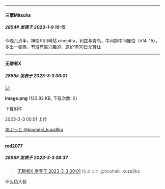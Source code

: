 

*****

####  三葉Mitsuha  
##### 2854#       发表于 2023-1-9 10:15

今晚六点半，神奈川川崎站 cinecitta，利兹与青鸟，中间排中间座位（h14, 15），多出一张票，有没有感兴趣的，原价1600日元转让

*****

####  无聊者X  
##### 2855#       发表于 2023-3-3 00:01

<img src="https://img.saraba1st.com/forum/202303/03/000125iuzzya6aj3ylfljq.png" referrerpolicy="no-referrer">

<strong>image.png</strong> (120.82 KB, 下载次数: 0)

下载附件

2023-3-3 00:01 上传

[坊ぷっと @bouheki_kusa9ka](https://twitter.com/bouheki_kusa9ka/status/1631224753037119489)


*****

####  red2077  
##### 2856#       发表于 2023-3-3 08:37

<blockquote><a href="httphttps://bbs.saraba1st.com/2b/forum.php?mod=redirect&amp;goto=findpost&amp;pid=59945185&amp;ptid=1795203" target="_blank">无聊者X 发表于 2023-3-3 00:01</a>
坊ぷっと @bouheki_kusa9ka</blockquote>
什么色大叔

